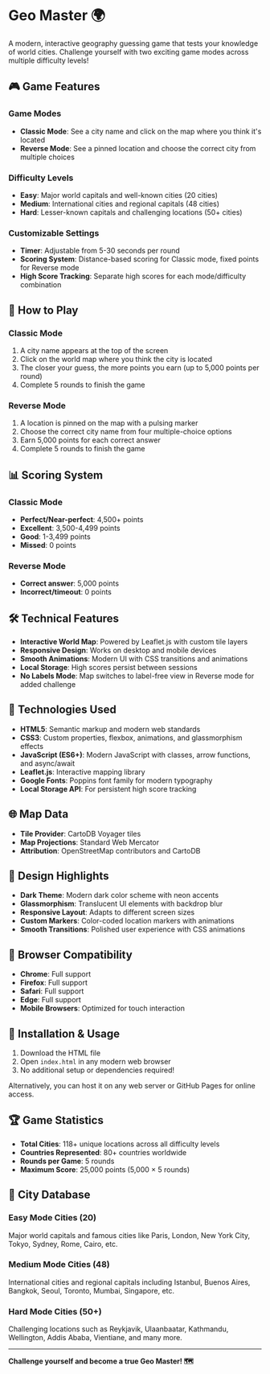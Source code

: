 # Geo Master 🌍

A modern, interactive geography guessing game that tests your knowledge of world cities. Challenge yourself with two exciting game modes across multiple difficulty levels!

## 🎮 Game Features

### Game Modes
- **Classic Mode**: See a city name and click on the map where you think it's located
- **Reverse Mode**: See a pinned location and choose the correct city from multiple choices

### Difficulty Levels
- **Easy**: Major world capitals and well-known cities (20 cities)
- **Medium**: International cities and regional capitals (48 cities) 
- **Hard**: Lesser-known capitals and challenging locations (50+ cities)

### Customizable Settings
- **Timer**: Adjustable from 5-30 seconds per round
- **Scoring System**: Distance-based scoring for Classic mode, fixed points for Reverse mode
- **High Score Tracking**: Separate high scores for each mode/difficulty combination

## 🚀 How to Play

### Classic Mode
1. A city name appears at the top of the screen
2. Click on the world map where you think the city is located
3. The closer your guess, the more points you earn (up to 5,000 points per round)
4. Complete 5 rounds to finish the game

### Reverse Mode
1. A location is pinned on the map with a pulsing marker
2. Choose the correct city name from four multiple-choice options
3. Earn 5,000 points for each correct answer
4. Complete 5 rounds to finish the game

## 📊 Scoring System

### Classic Mode
- **Perfect/Near-perfect**: 4,500+ points
- **Excellent**: 3,500-4,499 points  
- **Good**: 1-3,499 points
- **Missed**: 0 points

### Reverse Mode
- **Correct answer**: 5,000 points
- **Incorrect/timeout**: 0 points

## 🛠️ Technical Features

- **Interactive World Map**: Powered by Leaflet.js with custom tile layers
- **Responsive Design**: Works on desktop and mobile devices
- **Smooth Animations**: Modern UI with CSS transitions and animations
- **Local Storage**: High scores persist between sessions
- **No Labels Mode**: Map switches to label-free view in Reverse mode for added challenge

## 🎯 Technologies Used

- **HTML5**: Semantic markup and modern web standards
- **CSS3**: Custom properties, flexbox, animations, and glassmorphism effects
- **JavaScript (ES6+)**: Modern JavaScript with classes, arrow functions, and async/await
- **Leaflet.js**: Interactive mapping library
- **Google Fonts**: Poppins font family for modern typography
- **Local Storage API**: For persistent high score tracking

## 🌐 Map Data

- **Tile Provider**: CartoDB Voyager tiles
- **Map Projections**: Standard Web Mercator
- **Attribution**: OpenStreetMap contributors and CartoDB

## 🎨 Design Highlights

- **Dark Theme**: Modern dark color scheme with neon accents
- **Glassmorphism**: Translucent UI elements with backdrop blur
- **Responsive Layout**: Adapts to different screen sizes
- **Custom Markers**: Color-coded location markers with animations
- **Smooth Transitions**: Polished user experience with CSS animations

## 📱 Browser Compatibility

- **Chrome**: Full support
- **Firefox**: Full support  
- **Safari**: Full support
- **Edge**: Full support
- **Mobile Browsers**: Optimized for touch interaction

## 🔧 Installation & Usage

1. Download the HTML file
2. Open `index.html` in any modern web browser
3. No additional setup or dependencies required!

Alternatively, you can host it on any web server or GitHub Pages for online access.

## 🏆 Game Statistics

- **Total Cities**: 118+ unique locations across all difficulty levels
- **Countries Represented**: 80+ countries worldwide
- **Rounds per Game**: 5 rounds
- **Maximum Score**: 25,000 points (5,000 × 5 rounds)

## 🎯 City Database

### Easy Mode Cities (20)
Major world capitals and famous cities like Paris, London, New York City, Tokyo, Sydney, Rome, Cairo, etc.

### Medium Mode Cities (48) 
International cities and regional capitals including Istanbul, Buenos Aires, Bangkok, Seoul, Toronto, Mumbai, Singapore, etc.

### Hard Mode Cities (50+)
Challenging locations such as Reykjavik, Ulaanbaatar, Kathmandu, Wellington, Addis Ababa, Vientiane, and many more.

---

**Challenge yourself and become a true Geo Master! 🗺️**

